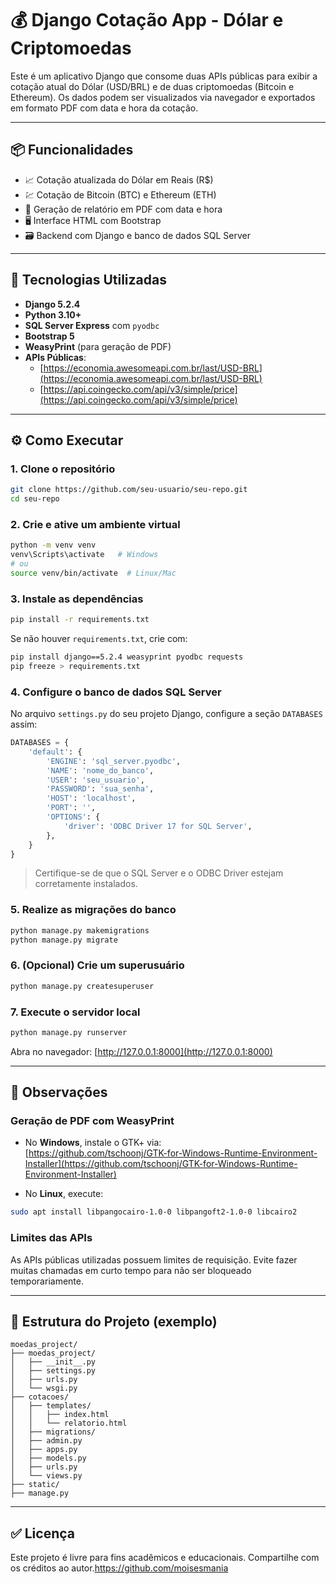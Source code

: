 # 💰 Django Cotação App - Dólar e Criptomoedas

Este é um aplicativo Django que consome duas APIs públicas para exibir a cotação atual do Dólar (USD/BRL) e de duas criptomoedas (Bitcoin e Ethereum). Os dados podem ser visualizados via navegador e exportados em formato PDF com data e hora da cotação.

---

## 📦 Funcionalidades

- 📈 Cotação atualizada do Dólar em Reais (R$)
- 💹 Cotação de Bitcoin (BTC) e Ethereum (ETH)
- 🧾 Geração de relatório em PDF com data e hora
- 🖥️ Interface HTML com Bootstrap
- 🗃️ Backend com Django e banco de dados SQL Server

---

## 🚀 Tecnologias Utilizadas

- **Django 5.2.4**
- **Python 3.10+**
- **SQL Server Express** com `pyodbc`
- **Bootstrap 5**
- **WeasyPrint** (para geração de PDF)
- **APIs Públicas**:
  - [https://economia.awesomeapi.com.br/last/USD-BRL](https://economia.awesomeapi.com.br/last/USD-BRL)
  - [https://api.coingecko.com/api/v3/simple/price](https://api.coingecko.com/api/v3/simple/price)

---

## ⚙️ Como Executar

### 1. Clone o repositório

```bash
git clone https://github.com/seu-usuario/seu-repo.git
cd seu-repo
```

### 2. Crie e ative um ambiente virtual

```bash
python -m venv venv
venv\Scripts\activate   # Windows
# ou
source venv/bin/activate  # Linux/Mac
```

### 3. Instale as dependências

```bash
pip install -r requirements.txt
```

Se não houver `requirements.txt`, crie com:

```bash
pip install django==5.2.4 weasyprint pyodbc requests
pip freeze > requirements.txt
```

### 4. Configure o banco de dados SQL Server

No arquivo `settings.py` do seu projeto Django, configure a seção `DATABASES` assim:

```python
DATABASES = {
    'default': {
        'ENGINE': 'sql_server.pyodbc',
        'NAME': 'nome_do_banco',
        'USER': 'seu_usuario',
        'PASSWORD': 'sua_senha',
        'HOST': 'localhost',
        'PORT': '',
        'OPTIONS': {
            'driver': 'ODBC Driver 17 for SQL Server',
        },
    }
}
```

> Certifique-se de que o SQL Server e o ODBC Driver estejam corretamente instalados.

### 5. Realize as migrações do banco

```bash
python manage.py makemigrations
python manage.py migrate
```

### 6. (Opcional) Crie um superusuário

```bash
python manage.py createsuperuser
```

### 7. Execute o servidor local

```bash
python manage.py runserver
```

Abra no navegador: [http://127.0.0.1:8000](http://127.0.0.1:8000)

---

## 📄 Observações

### Geração de PDF com WeasyPrint

- No **Windows**, instale o GTK+ via:  
  [https://github.com/tschoonj/GTK-for-Windows-Runtime-Environment-Installer](https://github.com/tschoonj/GTK-for-Windows-Runtime-Environment-Installer)

- No **Linux**, execute:

```bash
sudo apt install libpangocairo-1.0-0 libpangoft2-1.0-0 libcairo2
```

### Limites das APIs

As APIs públicas utilizadas possuem limites de requisição. Evite fazer muitas chamadas em curto tempo para não ser bloqueado temporariamente.

---

## 📂 Estrutura do Projeto (exemplo)

```
moedas_project/
├── moedas_project/
│   ├── __init__.py
│   ├── settings.py
│   ├── urls.py
│   └── wsgi.py
├── cotacoes/
│   ├── templates/
│   │   ├── index.html
│   │   └── relatorio.html
│   ├── migrations/
│   ├── admin.py
│   ├── apps.py
│   ├── models.py
│   ├── urls.py
│   └── views.py
├── static/
├── manage.py
```

---

## ✅ Licença

Este projeto é livre para fins acadêmicos e educacionais. Compartilhe com os créditos ao autor.https://github.com/moisesmania
